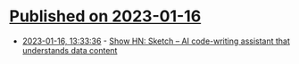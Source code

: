 # [Published on 2023-01-16](index.md)

* [2023-01-16, 13:33:36](https://news.ycombinator.com/item?id=34400443) - [Show HN: Sketch – AI code-writing assistant that understands data content](https://github.com/approximatelabs/sketch)
